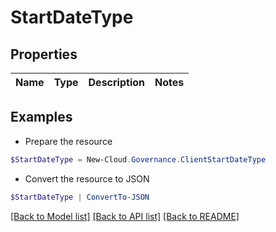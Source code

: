 # StartDateType
## Properties

Name | Type | Description | Notes
------------ | ------------- | ------------- | -------------

## Examples

- Prepare the resource
```powershell
$StartDateType = New-Cloud.Governance.ClientStartDateType 
```

- Convert the resource to JSON
```powershell
$StartDateType | ConvertTo-JSON
```

[[Back to Model list]](../README.md#documentation-for-models) [[Back to API list]](../README.md#documentation-for-api-endpoints) [[Back to README]](../README.md)

